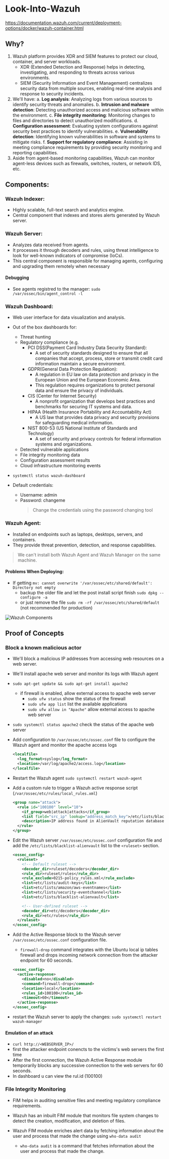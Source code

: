 # Look-Into-Wazuh

https://documentation.wazuh.com/current/deployment-options/docker/wazuh-container.html

## Why?

1. Wazuh platform provides XDR and SIEM features to protect our cloud, container, and server workloads.
   - XDR (Extended Detection and Response) helps in detecting, investigating, and responding to threats across various environments.
   - SIEM (Security Information and Event Management) centralizes security data from multiple sources, enabling real-time analysis and response to security incidents.
2. We'll have:
   a. **Log analysis**: Analyzing logs from various sources to identify security threats and anomalies.
   b. **Intrusion and malware detection**: Detecting unauthorized access and malicious software within the environment.
   c. **File integrity monitoring**: Monitoring changes to files and directories to detect unauthorized modifications.
   d. **Configuration assessment**: Evaluating system configurations against security best practices to identify vulnerabilities.
   e. **Vulnerability detection**: Identifying known vulnerabilities in software and systems to mitigate risks.
   f. **Support for regulatory compliance**: Assisting in meeting compliance requirements by providing security monitoring and reporting capabilities.
3. Aside from agent-based monitoring capabilities, Wazuh can monitor agent-less devices such as firewalls, switches, routers, or network IDS, etc.

## Components:

### Wazuh Indexer:

- Highly scalable, full-text search and analytics engine.
- Central component that indexes and stores alerts generated by Wazuh server.

### Wazuh Server:

- Analyzes data received from agents.
- It processes it through decoders and rules, using threat intelligence to look for well-known indicators of compromise (IoCs).
- This central component is responsible for managing agents, configuring and upgrading them remotely when necessary

#### Debugging

- See agents registred to the manager: `sudo /var/ossec/bin/agent_control -l`

### Wazuh Dashboard:

- Web user interface for data visualization and analysis.
- Out of the box dashboards for:

  - Threat hunting
  - Regulatory compliance (e.g.
    - PCI DSS(Payment Card Industry Data Security Standard):
      - A set of security standards designed to ensure that all companies that accept, process, store or transmit credit card information maintain a secure environment.
    - GDPR(General Data Protection Regulation):
      - A regulation in EU law on data protection and privacy in the European Union and the European Economic Area.
      - This regulation requires organizations to protect personal data and ensure the privacy of individuals.
    - CIS (Center for Internet Security)
      - A nonprofit organization that develops best practices and benchmarks for securing IT systems and data.
    - HIPAA (Health Insurance Portability and Accountability Act)
      - A US law that provides data privacy and security provisions for safeguarding medical information.
    - NIST 800-53 (US National Institute of Standards and Technology)
      - A set of security and privacy controls for federal information systems and organizations.
  - Detected vulnerable applications
  - File integrity monitoring data
  - Configuration assessment results
  - Cloud infrastructure monitoring events

- `systemctl status wazuh-dashboard`
- Default credentials:
  - Username: admin
  - Password: changeme
    > Change the credentials using the password changing tool

### Wazuh Agent:

- Installed on endpoints such as laptops, desktops, servers, and containers.
- They provide threat prevention, detection, and response capabilities.

> We can't install both Wazuh Agent and Wazuh Manager on the same machine.

#### Problems When Deploying:

- If getting `mv: cannot overwrite '/var/ossec/etc/shared/default': Directory not empty`
  - backup the older file and let the post install script finish `sudo dpkg --configure -a`
  - or just remove the file `sudo rm -rf /var/ossec/etc/shared/default` (not recommended for production)

![Wazuh Components](./images/Wazuh-Components.png)

## Proof of Concepts

### Block a known malicious actor

- We'll block a malicious IP addresses from accessing web resources on a web server.

- We'll install apache web server and monitor its logs with Wazuh agent
- `sudo apt-get update && sudo apt-get install apache2`
  - if firewall is enabled, allow external access to apache web server
    - `sudo ufw status` show the status of the firewall
    - `sudo ufw app list` list the available applications
    - `sudo ufw allow in "Apache"` allow external access to apache web server
- `sudo systemctl status apache2` check the status of the apache web server
- Add configuration to `/var/ossec/etc/ossec.conf` file to configure the Wazuh agent and monitor the apache access logs
  ```xml
  <localfile>
    <log_format>syslog</log_format>
    <location>/var/log/apache2/access.log</location>
  </localfile>
  ```
- Restart the Wazuh agent `sudo systemctl restart wazuh-agent`

- Add a custom rule to trigger a Wazuh active response script (`/var/ossec/etc/rules/local_rules.xml`)

  ```xml
  <group name="attack">
    <rule id="100100" level="10">
      <if_group>web|attack|attacks</if_group>
      <list field="src_ip" lookup="address_match_key">/etc/lists/blacklist-alienvault</list>
      <description>IP address found in AlienVault reputation database.</description>
    </rule>
  </group>
  ```

- Edit the Wazuh server `/var/ossec/etc/ossec.conf` configuration file and add the `/etc/lists/blacklist-alienvault` list to the `<ruleset>` section.

  ```xml
  <ossec_config>
    <ruleset>
      <!-- Default ruleset -->
      <decoder_dir>ruleset/decoders</decoder_dir>
      <rule_dir>ruleset/rules</rule_dir>
      <rule_exclude>0215-policy_rules.xml</rule_exclude>
      <list>etc/lists/audit-keys</list>
      <list>etc/lists/amazon/aws-eventnames</list>
      <list>etc/lists/security-eventchannel</list>
      <list>etc/lists/blacklist-alienvault</list>

      <!-- User-defined ruleset -->
      <decoder_dir>etc/decoders</decoder_dir>
      <rule_dir>etc/rules</rule_dir>
    </ruleset>
  </ossec_config>
  ```

- Add the Active Response block to the Wazuh server `/var/ossec/etc/ossec.conf` configuration file.

  - `firewall-drop` command integrates with the Ubuntu local ip tables firewall and drops incoming network connection from the attacker endpoint for 60 seconds.

  ```xml
  <ossec_config>
    <active-response>
      <disabled>no</disabled>
      <command>firewall-drop</command>
      <location>local</location>
      <rules_id>100100</rules_id>
      <timeout>60</timeout>
    </active-response>
  </ossec_config>
  ```

- restart the Wazuh server to apply the changes: `sudo systemctl restart wazuh-manager`

#### Emulation of an attack

- `curl http://<WEBSERVER_IP>/`
- first the attacker endpoint conencts to the victims's web servers the first time
- After the first connection, the Wazuh Active Response module temporarily blocks any successive connection to the web servers for 60 seconds.
- In dashboard u can view the rul.id (100100)

### File Integrity Monitoring

- FIM helps in auditing sensitive files and meeting regulatory compliance requirements.
- Wazuh has an inbuilt FIM module that monitors file system changes to detect the creation, modification, and deletion of files.

- Wazuh FIM module enriches alert data by fetching information about the user and process that made the change using `who-data audit`
  - `who-data audit` is a command that fetches information about the user and process that made the change.
